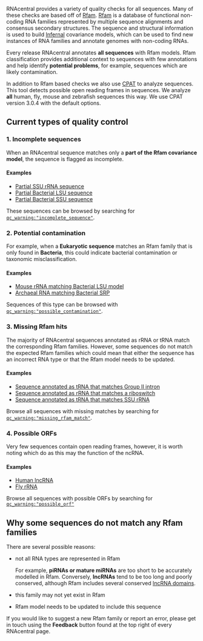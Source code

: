 
RNAcentral provides a variety of quality checks for all sequences. Many of these checks are based off of [Rfam](http://rfam.org). [Rfam](http://rfam.org) is a database of functional non-coding RNA families represented by multiple sequence alignments and consensus secondary structures. The sequence and structural information is used to build [Infernal](http://eddylab.org/infernal/) covariance models, which can be used to find new instances of RNA families and annotate genomes with non-coding RNAs.

Every release RNAcentral annotates **all sequences** with Rfam models. Rfam classification provides additional context to sequences with few annotations and help identify **potential problems**, for example, sequences which are likely contamination.

In addition to Rfam based checks we also use [CPAT](https://academic.oup.com/nar/article/41/6/e74/2902455) to analyze sequences. This tool detects possible open reading frames in sequences. We analyze **all** human, fly, mouse and zebrafish sequences this way. We use CPAT version 3.0.4 with the default options.

## Current types of quality control

### 1. Incomplete sequences

When an RNAcentral sequence matches only a **part of the Rfam covariance model**, the sequence is flagged as incomplete.

#### Examples

* [Partial SSU rRNA sequence](/rna/URS000080E00A/562)
* [Partial Bacterial LSU sequence](/rna/URS00008D09BC/9606)
* [Partial Bacterial SSU sequence](/rna/URS0000818FC1/77133)

These sequences can be browsed by searching for [`qc_warning:"incomplete_sequence"`](/search?q=qc_warning:%22incomplete_sequence%22).

### 2. Potential contamination

For example, when a **Eukaryotic sequence** matches an Rfam family that is only found in **Bacteria**, this could indicate bacterial contamination or taxonomic misclassification.

#### Examples

* [Mouse rRNA matching Bacterial LSU model](/rna/URS000013EF30/10090)
* [Archaeal RNA matching Bacterial SRP](/rna/URS000028B82D/374847)

Sequences of this type can be browsed with [`qc_warning:"possible_contamination"`](/search?q=qc_warning:%22possible_contamination%22).

### 3. Missing Rfam hits

The majority of RNAcentral sequences annotated as rRNA or tRNA match the corresponding Rfam families. However, some sequences do not match the expected Rfam families which could mean that either the sequence has an incorrect RNA type or that the Rfam model needs to be updated.

#### Examples

* [Sequence annotated as tRNA that matches Group II intron](/rna/URS000036606A/4113)
* [Sequence annotated as rRNA that matches a riboswitch](/rna/URS00002A4649/1151342)
* [Sequence annotated as tRNA that matches SSU rRNA](/rna/URS00000A7AA6/114707)

Browse all sequences with missing matches by searching for [`qc_warning:"missing_rfam_match"`](/search?q=qc_warning:%22missing_rfam_match%22).

### 4. Possible ORFs

Very few sequences contain open reading frames, however, it is worth noting which do as this may the function of the ncRNA.

#### Examples

* [Human lncRNA](/rna/URS00008D8914/9606)
* [Fly rRNA](/rna/URS0000745350/7227)

Browse all sequences with possible ORFs by searching for [`qc_warning:"possible_orf"`](/search?q=qc_warning:%22possible_orf%22)

## Why some sequences do not match any Rfam families

There are several possible reasons:

* not all RNA types are represented in Rfam

  For example, **piRNAs or mature miRNAs** are too short to be accurately modelled in Rfam. Conversely, **lncRNAs** tend to be too long and poorly conserved, although Rfam includes several conserved [lncRNA domains](http://rfam.org/search?q=entry_type:%22Family%22%20AND%20rna_type:%22lncRNA%22).
* this family may not yet exist in Rfam
* Rfam model needs to be updated to include this sequence

If you would like to suggest a new Rfam family or report an error, please get in touch using the **Feedback** button found at the top right of every RNAcentral page.
